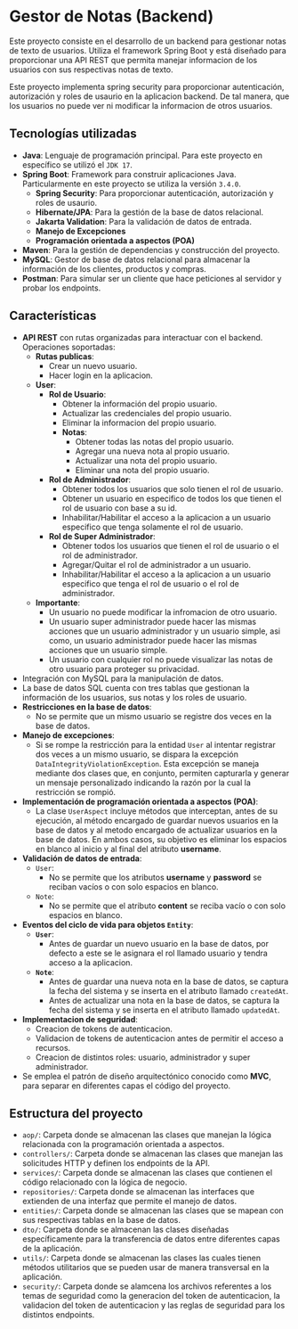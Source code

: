 # Gestor de Notas (Backend)

Este proyecto consiste en el desarrollo de un backend para gestionar notas de texto de usuarios. Utiliza el framework Spring Boot y está diseñado para proporcionar una API REST que permita manejar informacion de los usuarios con sus respectivas notas de texto.

Este proyecto implementa spring security para proporcionar autenticación, autorización y roles de usaurio en la aplicacion backend. De tal manera, que los usuarios no puede ver ni modificar la informacion de otros usuarios.

## Tecnologías utilizadas

- **Java**: Lenguaje de programación principal. Para este proyecto en específico se utilizó el `JDK 17`.
- **Spring Boot**: Framework para construir aplicaciones Java. Particularmente en este proyecto se utiliza la versión `3.4.0`.
  - **Spring Security**: Para proporcionar autenticación, autorización y roles de usaurio.
  - **Hibernate/JPA**: Para la gestión de la base de datos relacional.
  - **Jakarta Validation**: Para la validación de datos de entrada.
  - **Manejo de Excepciones**
  - **Programación orientada a aspectos (POA)**
- **Maven**: Para la gestión de dependencias y construcción del proyecto.
- **MySQL**: Gestor de base de datos relacional para almacenar la información de los clientes, productos y compras.
- **Postman**: Para simular ser un cliente que hace peticiones al servidor y probar los endpoints.

## Características

- **API REST** con rutas organizadas para interactuar con el backend. Operaciones soportadas:
  - **Rutas publicas**:
    - Crear un nuevo usuario.
    - Hacer login en la aplicacion.
  - **User**:
    - **Rol de Usuario**:
      - Obtener la información del propio usuario.
      - Actualizar las credenciales del propio usuario.
      - Eliminar la informacion del propio usuario.
      - **Notas**:
        - Obtener todas las notas del propio usuario.
        - Agregar una nueva nota al propio usuario.
        - Actualizar una nota del propio usuario.
        - Eliminar una nota del propio usuario.
    - **Rol de Administrador**:
      - Obtener todos los usuarios que solo tienen el rol de usuario.
      - Obtener un usuario en especifico de todos los que tienen el rol de usuario con base a su id.
      - Inhabilitar/Habilitar el acceso a la aplicacion a un usuario especifico que tenga solamente el rol de usuario.
    - **Rol de Super Administrador**:
      - Obtener todos los usuarios que tienen el rol de usuario o el rol de administrador.
      - Agregar/Quitar el rol de administrador a un usuario.
      - Inhabilitar/Habilitar el acceso a la aplicacion a un usuario especifico que tenga el rol de usuario o el rol de administrador.
  - **Importante**:
    - Un usuario no puede modificar la infromacion de otro usuario.
    - Un usuario super administrador puede hacer las mismas acciones que un usuario administrador y un usuario simple, asi como, un usuario administrador puede hacer las mismas acciones que un usuario simple.
    - Un usuario con cualquier rol no puede visualizar las notas de otro usuario para proteger su privacidad.
- Integración con MySQL para la manipulación de datos.
- La base de datos SQL cuenta con tres tablas que gestionan la información de los usuarios, sus notas y los roles de usuario.
- **Restricciones en la base de datos**:
  - No se permite que un mismo usuario se registre dos veces en la base de datos.
- **Manejo de excepciones**:
  - Si se rompe la restricción para la entidad `User` al intentar registrar dos veces a un mismo usuario, se dispara la excepción `DataIntegrityViolationException`. Esta excepción se maneja mediante dos clases que, en conjunto, permiten capturarla y generar un mensaje personalizado indicando la razón por la cual la restricción se rompió.
- **Implementación de programación orientada a aspectos (POA)**:
  - La clase `UserAspect` incluye métodos que interceptan, antes de su ejecución, al método encargado de guardar nuevos usuarios en la base de datos y al metodo encargado de actualizar usuarios en la base de datos. En ambos casos, su objetivo es eliminar los espacios en blanco al inicio y al final del atributo **username**.
- **Validación de datos de entrada**:
  - `User`:
    - No se permite que los atributos **username** y **password** se reciban vacíos o con solo espacios en blanco.
  - `Note`:
    - No se permite que el atributo **content** se reciba vacío o con solo espacios en blanco.
- **Eventos del ciclo de vida para objetos `Entity`**:
  - **`User`**:
    - Antes de guardar un nuevo usuario en la base de datos, por defecto a este se le asignara el rol llamado usuario y tendra acceso a la aplicacion.
  - **`Note`**:
    - Antes de guardar una nueva nota en la base de datos, se captura la fecha del sistema y se inserta en el atributo llamado `createdAt`.
    - Antes de actualizar una nota en la base de datos, se captura la fecha del sistema y se inserta en el atributo llamado `updatedAt`.
- **Implementacion de seguridad**:
  - Creacion de tokens de autenticacion.
  - Validacion de tokens de autenticacion antes de permitir el acceso a recursos.
  - Creacion de distintos roles: usuario, administrador y super administrador.
- Se emplea el patrón de diseño arquitectónico conocido como **MVC**, para separar en diferentes capas el código del proyecto.

## Estructura del proyecto

- `aop/`: Carpeta donde se almacenan las clases que manejan la lógica relacionada con la programación orientada a aspectos.
- `controllers/`: Carpeta donde se almacenan las clases que manejan las solicitudes HTTP y definen los endpoints de la API.
- `services/`: Carpeta donde se almacenan las clases que contienen el código relacionado con la lógica de negocio.
- `repositories/`: Carpeta donde se almacenan las interfaces que extienden de una interfaz que permite el manejo de datos.
- `entities/`: Carpeta donde se almacenan las clases que se mapean con sus respectivas tablas en la base de datos.
- `dto/`: Carpeta donde se almacenan las clases diseñadas específicamente para la transferencia de datos entre diferentes capas de la aplicación.
- `utils/`: Carpeta donde se almacenan las clases las cuales tienen métodos utilitarios que se pueden usar de manera transversal en la aplicación.
- `security/`: Carpeta donde se alamcena los archivos referentes a los temas de seguridad como la generacion del token de autenticacion, la validacion del token de autenticacion y las reglas de seguridad para los distintos endpoints.